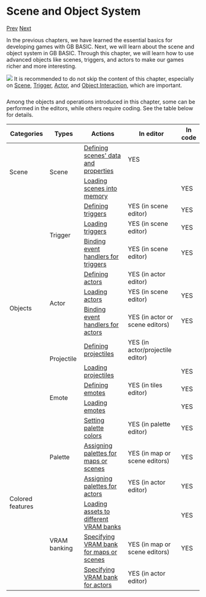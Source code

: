 # Scene and Object System

[Prev]() [Next]()

In the previous chapters, we have learned the essential basics for developing games with GB BASIC. Next, we will learn about the scene and object system in GB BASIC. Through this chapter, we will learn how to use advanced objects like scenes, triggers, and actors to make our games richer and more interesting.

<div class="content-gray" style="min-height: 48px;">
  <img src="imgs/logo-nokbd.png" class="logo-tip">
  <span class="content-text">
    It is recommended to do not skip the content of this chapter, especially on <a href="scene.html" class="nav-link">Scene</a>, <a href="trigger.html" class="nav-link">Trigger</a>, <a href="actor.html" class="nav-link">Actor</a>, and <a href="object-interaction.html" class="nav-link">Object Interaction</a>, which are important.
  </span>
</div>

Among the objects and operations introduced in this chapter, some can be performed in the editors, while others require coding. See the table below for details.

<table>
  <thead>
    <tr>
      <th>Categories</th>
      <th>Types</th>
      <th>Actions</th>
      <th>In editor</th>
      <th>In code</th>
    </tr>
  </thead>
  <tbody>
    <tr>
      <td rowspan="2">Scene</td>
      <td rowspan="2">Scene</td>
      <td><a href="scene-layers.html" class="nav-link">Defining scenes' data and properties</a></td>
      <td>YES</td>
      <td></td>
    </tr>
    <tr>
      <td><a href="scene-definition-and-loading.html" class="nav-link">Loading scenes into memory</a></td>
      <td></td>
      <td>YES</td>
    </tr>
    <tr>
      <td rowspan="10">Objects</td>
      <td rowspan="3">Trigger</td>
      <td><a href="trigger.html" class="nav-link">Defining triggers</a></td>
      <td>YES (in scene editor)</td>
      <td>YES</td>
    </tr>
    <tr>
      <td><a href="trigger.html" class="nav-link">Loading triggers</a></td>
      <td>YES (in scene editor)</td>
      <td>YES</td>
    </tr>
    <tr>
      <td><a href="trigger.html" class="nav-link">Binding event handlers for triggers</a></td>
      <td>YES (in scene editor)</td>
      <td>YES</td>
    </tr>
    <tr>
      <td rowspan="3">Actor</td>
      <td><a href="actor.html" class="nav-link">Defining actors</a></td>
      <td>YES (in actor editor)</td>
      <td></td>
    </tr>
    <tr>
      <td><a href="actor.html" class="nav-link">Loading actors</a></td>
      <td>YES (in scene editor)</td>
      <td>YES</td>
    </tr>
    <tr>
      <td><a href="actor.html" class="nav-link">Binding event handlers for actors</a></td>
      <td>YES (in actor or scene editors)</td>
      <td>YES</td>
    </tr>
    <tr>
      <td rowspan="2">Projectile</td>
      <td><a href="projectile.html" class="nav-link">Defining projectiles</a></td>
      <td>YES (in actor/projectile editor)</td>
      <td></td>
    </tr>
    <tr>
      <td><a href="projectile.html" class="nav-link">Loading projectiles</a></td>
      <td></td>
      <td>YES</td>
    </tr>
    <tr>
      <td rowspan="2">Emote</td>
      <td><a href="emote.html" class="nav-link">Defining emotes</a></td>
      <td>YES (in tiles editor)</td>
      <td>YES</td>
    </tr>
    <tr>
      <td><a href="emote.html" class="nav-link">Loading emotes</a></td>
      <td></td>
      <td>YES</td>
    </tr>
    <tr>
      <td rowspan="6">Colored features</td>
      <td rowspan="3">Palette</td>
      <td><a href="palette.html" class="nav-link">Setting palette colors</a></td>
      <td>YES (in palette editor)</td>
      <td>YES</td>
    </tr>
    <tr>
      <td><a href="palette.html" class="nav-link">Assigning palettes for maps or scenes</a></td>
      <td>YES (in map or scene editors)</td>
      <td>YES</td>
    </tr>
    <tr>
      <td><a href="palette.html" class="nav-link">Assigning palettes for actors</a></td>
      <td>YES (in actor editor)</td>
      <td>YES</td>
    </tr>
    <tr>
      <td rowspan="3">VRAM banking</td>
      <td><a href="vram-banking.html" class="nav-link">Loading assets to different VRAM banks<a></td>
      <td></td>
      <td>YES</td>
    </tr>
    <tr>
      <td><a href="vram-banking.html" class="nav-link">Specifying VRAM bank for maps or scenes</a></td>
      <td>YES (in map or scene editors)</td>
      <td>YES</td>
    </tr>
    <tr>
      <td><a href="vram-banking.html" class="nav-link">Specifying VRAM bank for actors</a></td>
      <td>YES (in actor editor)</td>
      <td></td>
    </tr>
  </tbody>
</table>
